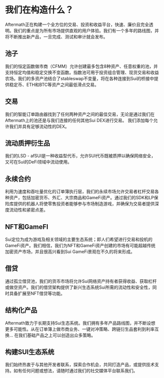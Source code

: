# 我们在构造什么？

Aftermath正在构建一个全方位的交易、投资和收益平台，快速、廉价且完全透明。我们的重点是为所有市场提供直观的用户体验。我们有一个多年的路线图，并将不断推出新产品，一旦完成、测试和审计就会发布。

## 池子

我们的恒定函数做市商（CFMM）允许创建最多包含8种资产、任意权重的池，并支持恒定均值和稳定交换不变函数。指数池可用于投资组合管理、现货交易和收益农场。我们的多资产池结合了stableswap不变量，将在各种连接到Sui的桥接中提供稳定币、ETH和BTC等资产之间最低滑点交易。

## 交易

我们的智能订单路由器找到了任何两种资产之间的最佳交易，无论是通过我们在Aftermath上的池还是与我们连接的任何其他Sui DEX进行交易。 我们添加每个允许我们并具有足够流动性的DEX。

## 流动质押衍生品

我们的LSD - afSUI是一种收益型代币，允许SUI代币既被质押以确保网络安全，又可在Sui的DeFi领域中流动使用。

## 永续合约

利用为速度和吞吐量优化的订单簿执行层，我们的永续市场允许交易者杠杆交易各种资产，包括加密货币、外汇、大宗商品和GameFi资产。通过我们的SDK和LP保险库提供的机器人将使零售投资者能够参与市场制造游戏，并确保为交易者提供深度流动性和紧密点差。

## NFT和GameFI

Sui定位为成为游戏及相关领域的主要生态系统；即人们希望进行交易和投机的GameFi资产。我们相信，我们为NFT和GameFi资产创建的市场有可能超越传统加密资产市场，并且很高兴看到Sui GameFi景观在不久的将来形成。

## 借贷

通过孤立借贷池，我们的货币市场将允许Sui网络资产持有者获得收益、获取杠杆或做空资产。我们的借贷架构提供了新兴生态系统Sui所需的流动性和安全性，同时具备扩展至NFT借贷等功能。

## 结构化产品

Aftermath致力于长期支持Sui生态系统。我们拥有多年产品路线图，并不断设想更多可能性。从在订单簿上做市商业务、一键对冲策略、跨链衍生品套利到利率互换... 在我们基础产品之上可以创造出众多策略。

## 构建SUI生态系统

我们始终热衷于与其他开发者联系，探索合作机会，共同打造产品，或提供技术支持。如有任何问题或想法，请随时通过我们的社交媒体平台联系我们。
